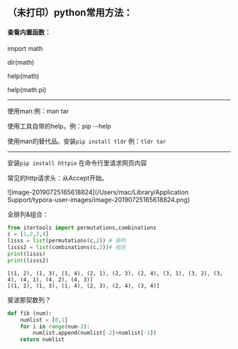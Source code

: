 ## （未打印）python常用方法：

#### 查看内置函数：

 import math

 dir(math)

 help(math)

help(math.pi)

------

 使用man:例：man tar

使用工具自带的help。例：pip --help

使用man的替代品。安装`pip install tldr` 例：`tldr tar`

------

 安装`pip install httpie`  在命令行里请求网页内容 

常见的http请求头：从Accept开始。

![image-20190725165618824](/Users/mac/Library/Application Support/typora-user-images/image-20190725165618824.png)



全排列&组合：

```python
from itertools import permutations,combinations
c = [1,2,3,4]
lisss = list(permutations(c,2)) # 排列
lisss2 = list(combinations(c,2))# 组合 
print(lisss)
print(lisss2)
```

```
[(1, 2), (1, 3), (1, 4), (2, 1), (2, 3), (2, 4), (3, 1), (3, 2), (3, 4), (4, 1), (4, 2), (4, 3)]
[(1, 2), (1, 3), (1, 4), (2, 3), (2, 4), (3, 4)]
```

斐波那契数列？

```python
def fib (num):
    numlist = [0,1]
    for i in range(num-2):
        numlist.append(numlist[-2]+numlist[-1])
    return numlist

```

